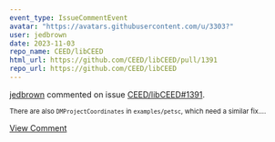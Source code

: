 ```yaml
---
event_type: IssueCommentEvent
avatar: "https://avatars.githubusercontent.com/u/3303?"
user: jedbrown
date: 2023-11-03
repo_name: CEED/libCEED
html_url: https://github.com/CEED/libCEED/pull/1391
repo_url: https://github.com/CEED/libCEED
---
```


<a href='https://github.com/jedbrown' target='_blank'>jedbrown</a> commented on issue <a href='https://github.com/CEED/libCEED/pull/1391' target='_blank'>CEED/libCEED#1391</a>.

<small>There are also `DMProjectCoordinates` in `examples/petsc`, which need a similar fix....</small>

<a href='https://github.com/CEED/libCEED/pull/1391' target='_blank'>View Comment</a>